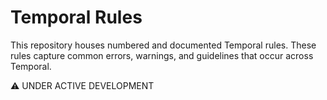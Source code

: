# Temporal Rules

This repository houses numbered and documented Temporal rules. These rules capture common errors, warnings, and
guidelines that occur across Temporal.

⚠️ UNDER ACTIVE DEVELOPMENT